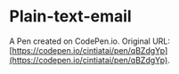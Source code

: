 # Plain-text-email

A Pen created on CodePen.io. Original URL: [https://codepen.io/cintiatai/pen/qBZdgYp](https://codepen.io/cintiatai/pen/qBZdgYp).


